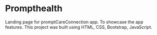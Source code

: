 # Prompthealth

Landing page for promptCareConnection app. To showcase the app features.
This project was built using HTML, CSS, Bootstrap, JavaScript.


